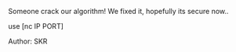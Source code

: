 Someone crack our algorithm! We fixed it, hopefully its secure now..

use [nc IP PORT]

Author: SKR
